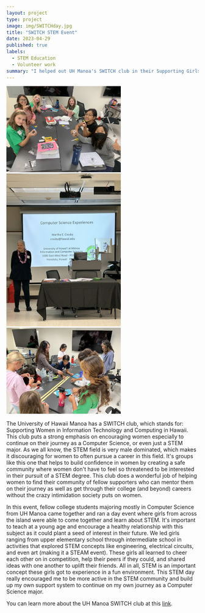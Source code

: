 ```yaml
---
layout: project
type: project
image: img/SWITCHday.jpg
title: "SWITCH STEM Event"
date: 2023-04-29
published: true
labels:
  - STEM Education
  - Volunteer work
summary: "I helped out UH Manoa's SWITCH club in their Supporting Girls in STEM Day."
---
```


<div class="text-center p-4">
  <img width="300px" src="../img/SWITCHfun.jpg" class="img" >
  <img width="300px" src="../img/SWITCHpres.jpg" class="img" >
  <img width="300px" src="../img/SWITCHfun2.jpg" class="img" >
</div>

The University of Hawaii Manoa has a SWITCH club, which stands for: Supporting Women in Information Technology and Computing in Hawaii. This club puts a strong emphasis on encouraging women especially to continue on their journey as a Computer Science, or even just a STEM major. As we all know, the STEM field is very male dominated, which makes it discouraging for women to often pursue a career in this field. It's groups like this one that helps to build confidence in women by creating a safe community where women don't have to feel so threatened to be interested in their pursuit of a STEM degree. This club does a wonderful job of helping women to find their community of fellow supporters who can mentor them on their journey as well as get through their college (and beyond) careers without the crazy intimidation society puts on women.

In this event, fellow college students majoring mostly in Computer Science from UH Manoa came together and ran a day event where girls from across the island were able to come together and learn about STEM. It's important to teach at a young age and encourage a healthy relationship with this subject as it could plant a seed of interest in their future. We led girls ranging from upper elementary school through intermediate school in activities that explored STEM concepts like engineering, electrical circuits, and even art (making it a STEAM event). These girls all learned to cheer each other on in competition, help their peers if they could, and shared ideas with one another to uplift their friends. All in all, STEM is an important concept these girls got to experience in a fun environment. This STEM day really encouraged me to be more active in the STEM community and build up my own support system to continue on my own journey as a Computer Science major.

You can learn more about the UH Manoa SWITCH club at this [link]([https://acmmanoa.org/switch/).
